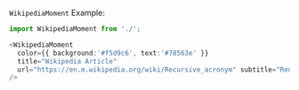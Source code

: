 `WikipediaMoment` Example:

```typescript jsx
import WikipediaMoment from './';

<WikipediaMoment
  color={{ background:'#f5d9c6', text:'#78563e' }}
  title="Wikipedia Article"
  url="https://en.m.wikipedia.org/wiki/Recursive_acronym" subtitle="Render a Wikipedia Article within the Moment"
/>
```
